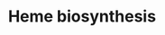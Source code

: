 ---
annotations:
- id: PW:0000218
  parent: regulatory pathway
  type: Pathway Ontology
  value: heme biosynthetic pathway
authors:
- Kdahlquist
- MaintBot
- M.Braymer
- Khanspers
- Mills42
- Christine Chichester
- Mkutmon
- DeSl
- Eweitz
citedin:
- link: PMC7650246
- link: PMC4723140
description: 'The enzymatic process that produces heme is properly called porphyrin
  synthesis, as all the intermediates are tetrapyrroles that are chemically classified
  are porphyrins. The process is highly conserved across biology. In humans, this
  pathway serves almost exclusively to form heme. In other species, it also produces
  similar substances such as cobalamin (vitamin B12).  The pathway is initiated by
  the synthesis of D-Aminolevulinic acid (dALA or Î´ALA) from the amino acid glycine
  and succinyl-CoA from the citric acid cycle (Krebs cycle). The rate-limiting enzyme
  responsible for this reaction, ALA synthase, is strictly regulated by intracellular
  iron levels and heme concentration. A low-iron level, e.g., in iron deficiency,
  leads to decreased porphyrin synthesis, which prevents accumulation of the toxic
  intermediates. This mechanism is of therapeutic importance: infusion of heme arginate
  or hematin can abort attacks of porphyria in patients with an inborn error of metabolism
  of this process, by reducing transcription of ALA synthase.  The organs mainly involved
  in heme synthesis are the liver and the bone marrow, although every cell requires
  heme to function properly. Heme is seen as an intermediate molecule in catabolism
  of haemoglobin in the process of bilirubin metabolism.  Source: Wikipedia http://en.wikipedia.org/wiki/Heme'
last-edited: 2021-05-23
organisms:
- Mus musculus
redirect_from:
- /index.php/Pathway:WP18
- /instance/WP18
revision: null
schema-jsonld:
- '@context': https://schema.org/
  '@id': https://wikipathways.github.io/pathways/WP18.html
  '@type': Dataset
  creator:
    '@type': Organization
    name: WikiPathways
  description: 'The enzymatic process that produces heme is properly called porphyrin
    synthesis, as all the intermediates are tetrapyrroles that are chemically classified
    are porphyrins. The process is highly conserved across biology. In humans, this
    pathway serves almost exclusively to form heme. In other species, it also produces
    similar substances such as cobalamin (vitamin B12).  The pathway is initiated
    by the synthesis of D-Aminolevulinic acid (dALA or Î´ALA) from the amino acid
    glycine and succinyl-CoA from the citric acid cycle (Krebs cycle). The rate-limiting
    enzyme responsible for this reaction, ALA synthase, is strictly regulated by intracellular
    iron levels and heme concentration. A low-iron level, e.g., in iron deficiency,
    leads to decreased porphyrin synthesis, which prevents accumulation of the toxic
    intermediates. This mechanism is of therapeutic importance: infusion of heme arginate
    or hematin can abort attacks of porphyria in patients with an inborn error of
    metabolism of this process, by reducing transcription of ALA synthase.  The organs
    mainly involved in heme synthesis are the liver and the bone marrow, although
    every cell requires heme to function properly. Heme is seen as an intermediate
    molecule in catabolism of haemoglobin in the process of bilirubin metabolism.  Source:
    Wikipedia http://en.wikipedia.org/wiki/Heme'
  keywords:
  - Alad
  - Alas1
  - Alas2
  - CO2
  - CoA
  - Coproporphyrinogen III
  - Cpox
  - Fech
  - H2O
  - H2O2
  - Hmbs
  - Hydroxymethylbilane
  - NH3
  - O2
  - Porphobilinogen
  - Ppox
  - Protoporphyrin IX
  - Urod
  - Uroporphyrinogen III
  - Uros
  - protoheme
  license: CC0
  name: Heme biosynthesis
seo: CreativeWork
title: Heme biosynthesis
wpid: WP18
---